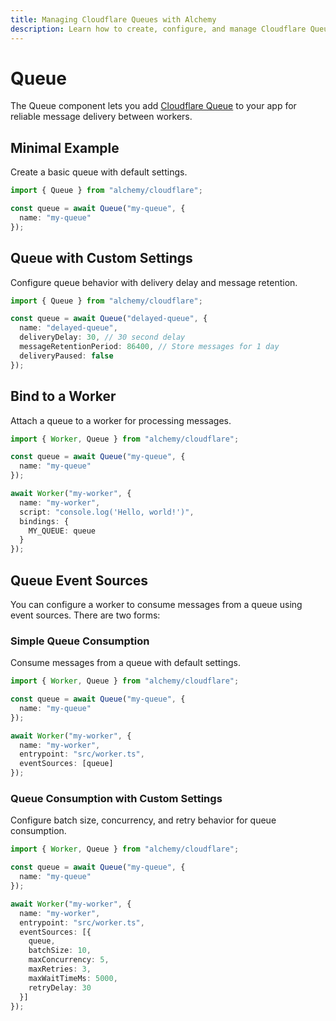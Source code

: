 ```yaml
---
title: Managing Cloudflare Queues with Alchemy
description: Learn how to create, configure, and manage Cloudflare Queues using Alchemy for reliable message delivery.
---
```


# Queue

The Queue component lets you add [Cloudflare Queue](https://developers.cloudflare.com/queues/) to your app for reliable message delivery between workers.

## Minimal Example

Create a basic queue with default settings.

```ts
import { Queue } from "alchemy/cloudflare";

const queue = await Queue("my-queue", {
  name: "my-queue"
});
```

## Queue with Custom Settings

Configure queue behavior with delivery delay and message retention.

```ts
import { Queue } from "alchemy/cloudflare";

const queue = await Queue("delayed-queue", {
  name: "delayed-queue",
  deliveryDelay: 30, // 30 second delay
  messageRetentionPeriod: 86400, // Store messages for 1 day
  deliveryPaused: false
});
```

## Bind to a Worker

Attach a queue to a worker for processing messages.

```ts
import { Worker, Queue } from "alchemy/cloudflare";

const queue = await Queue("my-queue", {
  name: "my-queue"
});

await Worker("my-worker", {
  name: "my-worker", 
  script: "console.log('Hello, world!')",
  bindings: {
    MY_QUEUE: queue
  }
});
```

## Queue Event Sources

You can configure a worker to consume messages from a queue using event sources. There are two forms:

### Simple Queue Consumption

Consume messages from a queue with default settings.

```ts
import { Worker, Queue } from "alchemy/cloudflare";

const queue = await Queue("my-queue", {
  name: "my-queue"
});

await Worker("my-worker", {
  name: "my-worker",
  entrypoint: "src/worker.ts",
  eventSources: [queue]
});
```

### Queue Consumption with Custom Settings

Configure batch size, concurrency, and retry behavior for queue consumption.

```ts
import { Worker, Queue } from "alchemy/cloudflare";

const queue = await Queue("my-queue", {
  name: "my-queue"
});

await Worker("my-worker", {
  name: "my-worker",
  entrypoint: "src/worker.ts",
  eventSources: [{
    queue,
    batchSize: 10,
    maxConcurrency: 5,
    maxRetries: 3,
    maxWaitTimeMs: 5000,
    retryDelay: 30
  }]
});
```